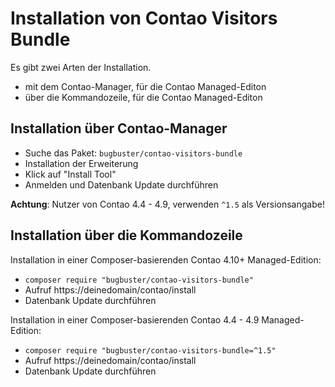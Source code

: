 # Installation von Contao Visitors Bundle

Es gibt zwei Arten der Installation.

* mit dem Contao-Manager, für die Contao Managed-Editon
* über die Kommandozeile, für die Contao Managed-Editon


## Installation über Contao-Manager

* Suche das Paket: `bugbuster/contao-visitors-bundle`
* Installation der Erweiterung
* Klick auf "Install Tool"
* Anmelden und Datenbank Update durchführen

__Achtung__: Nutzer von Contao 4.4 - 4.9, verwenden `^1.5` als Versionsangabe!


## Installation über die Kommandozeile

Installation in einer Composer-basierenden Contao 4.10+ Managed-Edition:

* `composer require "bugbuster/contao-visitors-bundle"`
* Aufruf https://deinedomain/contao/install
* Datenbank Update durchführen

Installation in einer Composer-basierenden Contao 4.4 - 4.9 Managed-Edition:

* `composer require "bugbuster/contao-visitors-bundle=^1.5"`
* Aufruf https://deinedomain/contao/install
* Datenbank Update durchführen
